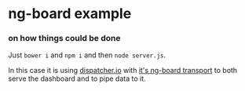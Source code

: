 # ng-board example
### on how things could be done

Just `bower i` and `npm i` and then `node server.js`.

In this case it is using [dispatcher.io](https://github.com/leostera/dispatcher.io) with [it's ng-board transport](https://github.com/leostera/dispatcher.io-ng-board) to both serve the dashboard and to pipe data to it.